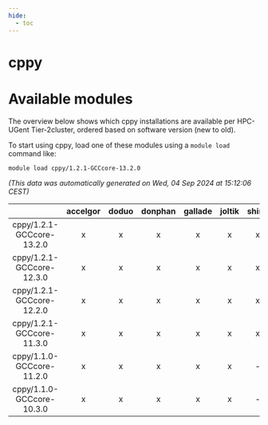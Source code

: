 ```yaml
---
hide:
  - toc
---
```


cppy
====

# Available modules


The overview below shows which cppy installations are available per HPC-UGent Tier-2cluster, ordered based on software version (new to old).

To start using cppy, load one of these modules using a `module load` command like:

```shell
module load cppy/1.2.1-GCCcore-13.2.0
```

*(This data was automatically generated on Wed, 04 Sep 2024 at 15:12:06 CEST)*  

| |accelgor|doduo|donphan|gallade|joltik|shinx|skitty|
| :---: | :---: | :---: | :---: | :---: | :---: | :---: | :---: |
|cppy/1.2.1-GCCcore-13.2.0|x|x|x|x|x|x|x|
|cppy/1.2.1-GCCcore-12.3.0|x|x|x|x|x|x|x|
|cppy/1.2.1-GCCcore-12.2.0|x|x|x|x|x|x|x|
|cppy/1.2.1-GCCcore-11.3.0|x|x|x|x|x|x|x|
|cppy/1.1.0-GCCcore-11.2.0|x|x|x|x|x|-|x|
|cppy/1.1.0-GCCcore-10.3.0|x|x|x|x|x|-|x|
